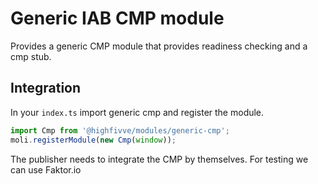 # Generic IAB CMP module

Provides a generic CMP module that provides readiness checking and a cmp stub.

## Integration

In your `index.ts` import generic cmp and register the module.

```js
import Cmp from '@highfivve/modules/generic-cmp';
moli.registerModule(new Cmp(window));
```

The publisher needs to integrate the CMP by themselves. For testing we can use Faktor.io